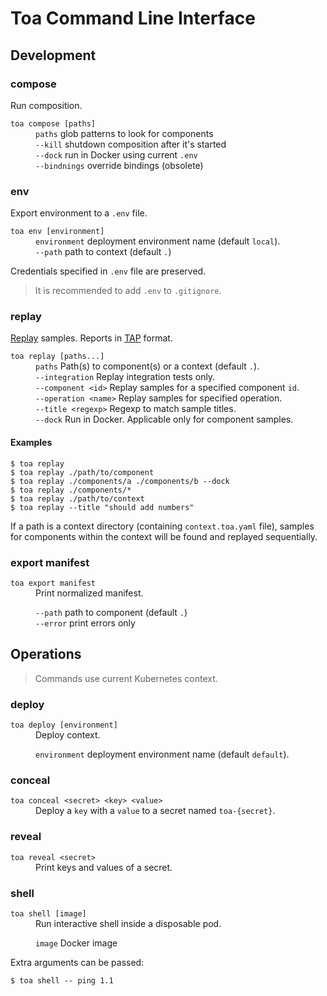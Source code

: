 # Toa Command Line Interface

## Development

### compose

Run composition.

<dl>
<dt><code>toa compose [paths]</code></dt>
<dd>
<code>paths</code> glob patterns to look for components<br/>
<code>--kill</code> shutdown composition after it's started<br/>
<code>--dock</code> run in Docker using current <code>.env</code><br/>
<code>--bindnings</code> override bindings (obsolete)<br/>
</dd>
</dl>

### env

Export environment to a `.env` file.

<dl>
<dt><code>toa env [environment]</code></dt>
<dd>
<code>environment</code> deployment environment name (default <code>local</code>).<br/>
<code>--path</code> path to context (default <code>.</code>)<br/>
</dd>
</dl>

Credentials specified in `.env` file are preserved.

> It is recommended to add `.env` to `.gitignore`.

### replay

[Replay](/extensions/sampling/docs/replay.md) samples. Reports in [TAP](https://testanything.org)
format.

<dl>
<dt><code>toa replay [paths...]</code></dt>
<dd>
<code>paths</code> Path(s) to component(s) or a context (default <code>.</code>).<br/>
<code>--integration</code> Replay integration tests only.<br/>
<code>--component &lt;id&gt;</code> Replay samples for a specified component <code>id</code>.<br/>
<code>--operation &lt;name&gt;</code> Replay samples for specified operation.<br/>
<code>--title &lt;regexp&gt;</code> Regexp to match sample titles.<br/>
<code>--dock</code> Run in Docker. Applicable only for component samples.
</dd>
</dl>

#### Examples

```shell
$ toa replay
$ toa replay ./path/to/component
$ toa replay ./components/a ./components/b --dock
$ toa replay ./components/*
$ toa replay ./path/to/context
$ toa replay --title "should add numbers"
```

If a path is a context directory (containing `context.toa.yaml` file), samples for components within
the context will be found and replayed sequentially.

### export manifest

<dl>
<dt><code>toa export manifest</code></dt>
<dd>Print normalized manifest.

<code>--path</code> path to component (default <code>.</code>)<br/>
<code>--error</code> print errors only<br/>
</dd>
</dl>

## Operations

> Commands use current Kubernetes context.

### deploy

<dl>
<dt><code>toa deploy [environment]</code></dt>
<dd>Deploy context.

<code>environment</code> deployment environment name (default <code>default</code>).<br/>
</dd>
</dl>

### conceal

<dl>
<dt><code>toa conceal &lt;secret&gt; &lt;key&gt; &lt;value&gt;</code></dt>
<dd>Deploy a <code>key</code> with a <code>value</code> to a secret named <code>toa-{secret}</code>.</dd>
</dl>

### reveal

<dl>
<dt>
<code>toa reveal &lt;secret&gt;</code>
</dt>
<dd>Print keys and values of a secret.</dd>
</dl>

### shell

<dl>
<dt>
<code>toa shell [image]</code>
</dt>
<dd>Run interactive shell inside a disposable pod.

<code>image</code> Docker image<br/>
</dd>
</dl>

Extra arguments can be passed:

```shell
$ toa shell -- ping 1.1
```

